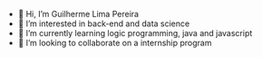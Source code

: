 - 👋 Hi, I’m Guilherme Lima Pereira
- 👀 I’m interested in back-end and data science
- 🌱 I’m currently learning logic programming, java and javascript
- 💞️ I’m looking to collaborate on a internship program
